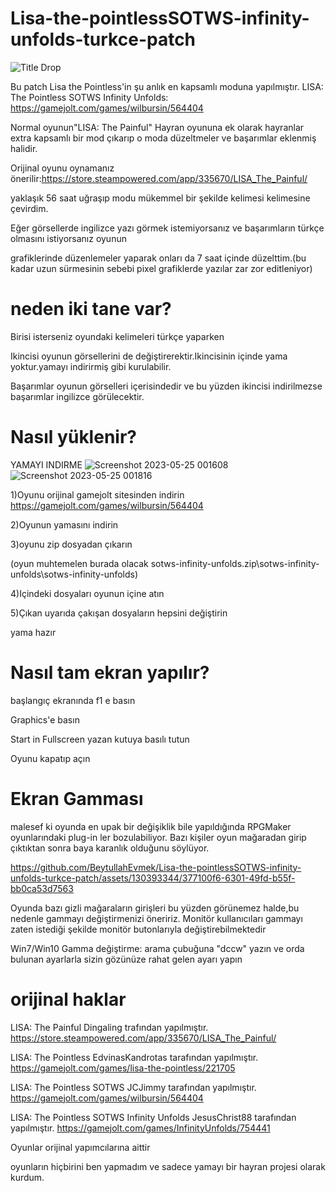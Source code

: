 # Lisa-the-pointlessSOTWS-infinity-unfolds-turkce-patch
![Title Drop](https://user-images.githubusercontent.com/130393344/231536717-ae60d0bd-9a49-4f01-b3ec-a74a6767c4f9.png)


Bu patch Lisa the Pointless'in şu anlık en kapsamlı moduna yapılmıştır.
LISA: The Pointless SOTWS Infinity Unfolds: https://gamejolt.com/games/wilbursin/564404

Normal oyunun"LISA: The Painful" Hayran oyununa ek olarak hayranlar extra kapsamlı bir mod çıkarıp o moda düzeltmeler ve başarımlar eklenmiş halidir.

Orijinal oyunu oynamanız önerilir:https://store.steampowered.com/app/335670/LISA_The_Painful/

yaklaşık 56 saat uğraşıp modu mükemmel bir şekilde kelimesi kelimesine çevirdim.

Eğer görsellerde ingilizce yazı görmek istemiyorsanız ve başarımların türkçe olmasını istiyorsanız oyunun 

grafiklerinde düzenlemeler yaparak onları da 7 saat içinde düzelttim.(bu kadar uzun sürmesinin sebebi pixel grafiklerde yazılar zar zor editleniyor)

# neden iki tane var?
Birisi isterseniz oyundaki kelimeleri türkçe yaparken

Ikincisi oyunun görsellerini de değiştirerektir.Ikincisinin içinde yama yoktur.yamayı indirirmiş gibi kurulabilir.

Başarımlar oyunun görselleri içerisindedir ve bu yüzden ikincisi indirilmezse başarımlar ingilizce görülecektir.
# Nasıl yüklenir?
YAMAYI INDIRME
![Screenshot 2023-05-25 001608](https://github.com/BeytullahEvmek/Lisa-the-pointlessSOTWS-infinity-unfolds-turkce-patch/assets/130393344/a778f722-aaef-45cd-b234-3c6373d81e66)
![Screenshot 2023-05-25 001816](https://github.com/BeytullahEvmek/Lisa-the-pointlessSOTWS-infinity-unfolds-turkce-patch/assets/130393344/ceecd917-846a-42ee-af08-690508e4f8c2)



1)Oyunu orijinal gamejolt sitesinden indirin https://gamejolt.com/games/wilbursin/564404

2)Oyunun yamasını indirin

3)oyunu zip dosyadan çıkarın

(oyun muhtemelen burada olacak sotws-infinity-unfolds.zip\sotws-infinity-unfolds\sotws-infinity-unfolds)

4)Içindeki dosyaları oyunun içine atın

5)Çıkan uyarıda çakışan dosyaların hepsini değiştirin

yama hazır

# Nasıl tam ekran yapılır?
başlangıç ekranında f1 e basın

Graphics'e basın

Start in Fullscreen yazan kutuya basılı tutun

Oyunu kapatıp açın

# Ekran Gamması
malesef ki oyunda en upak bir değişiklik bile yapıldığında RPGMaker oyunlarındaki plug-in ler bozulabiliyor.
Bazı kişiler oyun mağaradan girip çıktıktan sonra baya karanlık olduğunu söylüyor.

https://github.com/BeytullahEvmek/Lisa-the-pointlessSOTWS-infinity-unfolds-turkce-patch/assets/130393344/377100f6-6301-49fd-b55f-bb0ca53d7563

Oyunda bazı gizli mağaraların girişleri bu yüzden görünemez halde,bu nedenle gammayı değiştirmenizi öneririz.
Monitör kullanıcıları gammayı zaten istediği şekilde monitör butonlarıyla değiştirebilmektedir

Win7/Win10 Gamma değiştirme:
arama çubuğuna "dccw" yazın ve orda bulunan ayarlarla sizin gözünüze rahat gelen ayarı yapın

# orijinal haklar
LISA: The Painful Dingaling trafından yapılmıştır.                               https://store.steampowered.com/app/335670/LISA_The_Painful/

LISA: The Pointless  EdvinasKandrotas tarafından yapılmıştır.                    https://gamejolt.com/games/lisa-the-pointless/221705

LISA: The Pointless SOTWS JCJimmy tarafından yapılmıştır.                        https://gamejolt.com/games/wilbursin/564404

LISA: The Pointless SOTWS Infinity Unfolds JesusChrist88 tarafından yapılmıştır. https://gamejolt.com/games/InfinityUnfolds/754441  

Oyunlar orijinal yapımcılarına aittir                                          

oyunların hiçbirini ben yapmadım ve sadece yamayı bir hayran projesi olarak kurdum. 
